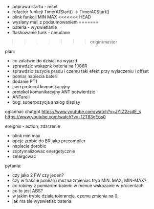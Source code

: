 - poprawa startu - reset
- refactor funkcji TimerA1Start() -> TimerA0Start()
- blink funkcji MIN MAX
<<<<<<< HEAD
- wyslany mail z podsumowaniem
=======
- bateria - wyswietlanie
- flashowanie funk - nieudane
>>>>>>> origin/master

plan:
- co zalatwic do dzisiaj na wyjazd
- sprawdzic wskaznk bateria na 1086R
- sprawdzic zuzycie pradu i czemu taki efekt przy wylaczeniu i offset
- pomiar napiecia baterii
- dodanie PT1
- json protocol komunikacyjny
- protokol komunikacyjny ANT potwierdzic
- ANTareII
- bug: superpozycja analog display


ogladnac chatgpt
https://www.youtube.com/watch?v=JYtZ2zsdE_s
https://www.youtube.com/watch?v=-12T83gEos0

ereignis - action, zdarzenie

- blink min max 
- opcje zrobic do BR jako precompiler 
- napiecie dorobic
- zoptymalizowac energetycznie
- zmergowac


pytania:
- czy jako 2 FW czy jeden?
- czy w trakcie pomiaru mozna zmieniac tryb MIN. MAX, MIN-MAX?
- co robimy z pomiarem baterii: w menue wskazanie w procentach
- co to jest ABS?
- w jakim trybie dziala tolerancja, czemu zmienia na 0;
- jak ma sie wyswietlac bateria